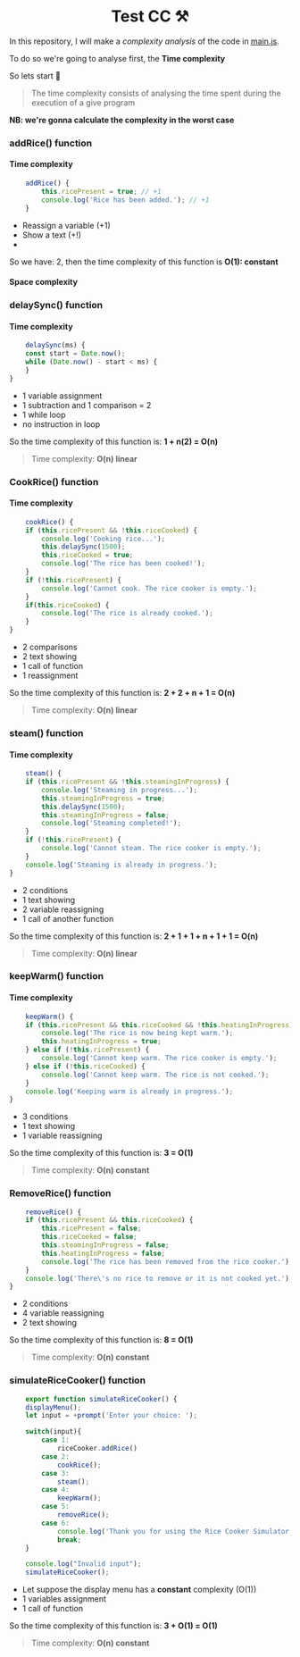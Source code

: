 # <center> Test CC  :hammer_and_pick:  </center>

In this repository, I will make a _complexity analysis_ of the code in [main.js](./main.js).

To do so we're going to analyse first, the __Time complexity__

So lets start :rocket:

> The time complexity consists of analysing the time spent during the execution of a give program

__NB: we're gonna calculate the complexity in the worst case__

### addRice() function
#### Time complexity

```javascript
    addRice() {
        this.ricePresent = true; // +1
        console.log('Rice has been added.'); // +1 
    }
``` 
- Reassign a variable (+1)
- Show a text (+!)
- 
So we have: 2, then the time complexity of this function is __O(1): constant__

#### Space complexity


### delaySync() function
#### Time complexity

```javascript
    delaySync(ms) {
    const start = Date.now();
    while (Date.now() - start < ms) {
    }
}
```
- 1 variable assignment
- 1 subtraction and 1 comparison = 2 
- 1 while loop 
- no instruction in loop

So the time complexity of this function is: __1 + n(2) = O(n)__
> Time complexity: __O(n) linear__


### CookRice() function
#### Time complexity

```javascript
    cookRice() {
    if (this.ricePresent && !this.riceCooked) {
        console.log('Cooking rice...');
        this.delaySync(1500);
        this.riceCooked = true;
        console.log('The rice has been cooked!');
    }
    if (!this.ricePresent) {
        console.log('Cannot cook. The rice cooker is empty.');
    }
    if(this.riceCooked) {
        console.log('The rice is already cooked.');
    }
}
```
- 2 comparisons
- 2 text showing
- 1 call of function 
- 1 reassignment

So the time complexity of this function is: __2 + 2 + n + 1 = O(n)__
> Time complexity: __O(n) linear__

### steam() function
#### Time complexity


```javascript
    steam() {
    if (this.ricePresent && !this.steamingInProgress) {
        console.log('Steaming in progress...');
        this.steamingInProgress = true;
        this.delaySync(1500);
        this.steamingInProgress = false;
        console.log('Steaming completed!');
    }
    if (!this.ricePresent) {
        console.log('Cannot steam. The rice cooker is empty.');
    }
    console.log('Steaming is already in progress.');
}
```

- 2 conditions
- 1 text showing
- 2 variable reassigning
- 1 call of another function 

So the time complexity of this function is: __2 + 1 + 1 + n + 1 + 1 = O(n)__
> Time complexity: __O(n) linear__

### keepWarm() function 
#### Time complexity

```javascript
    keepWarm() {
    if (this.ricePresent && this.riceCooked && !this.heatingInProgress) {
        console.log('The rice is now being kept warm.');
        this.heatingInProgress = true;
    } else if (!this.ricePresent) {
        console.log('Cannot keep warm. The rice cooker is empty.');
    } else if (!this.riceCooked) {
        console.log('Cannot keep warm. The rice is not cooked.');
    }
    console.log('Keeping warm is already in progress.');
}
```
- 3 conditions
- 1 text showing 
- 1 variable reassigning

So the time complexity of this function is: __3 = O(1)__
> Time complexity: __O(n) constant__

### RemoveRice() function
```javascript
    removeRice() {
    if (this.ricePresent && this.riceCooked) {
        this.ricePresent = false;
        this.riceCooked = false;
        this.steamingInProgress = false;
        this.heatingInProgress = false;
        console.log('The rice has been removed from the rice cooker.');
    }
    console.log('There\'s no rice to remove or it is not cooked yet.');
}
```

- 2 conditions
- 4 variable reassigning
- 2 text showing

So the time complexity of this function is: __8 = O(1)__
> Time complexity: __O(n) constant__

### simulateRiceCooker() function
```javascript
    export function simulateRiceCooker() {
    displayMenu();
    let input = +prompt('Enter your choice: ');

    switch(input){
        case 1:
            riceCooker.addRice()
        case 2:
            cookRice();
        case 3:
            steam();
        case 4:
            keepWarm();
        case 5:
            removeRice();
        case 6:
            console.log('Thank you for using the Rice Cooker Simulator. Goodbye!');
            break;
    }

    console.log("Invalid input");
    simulateRiceCooker();
```

- Let suppose the display menu has a __constant__ complexity (O(1))
- 1 variables assignment
- 1 call of function

So the time complexity of this function is: __3 + O(1) = O(1)__
> Time complexity: __O(n) constant__
